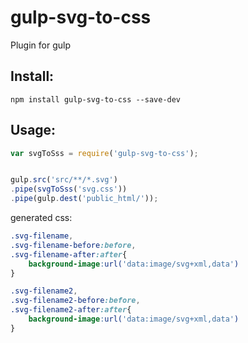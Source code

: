 gulp-svg-to-css
===
Plugin for gulp



Install:
---
```
npm install gulp-svg-to-css --save-dev
```


Usage:
---

```javascript
var svgToSss = require('gulp-svg-to-css');


gulp.src('src/**/*.svg')
.pipe(svgToSss('svg.css'))
.pipe(gulp.dest('public_html/'));
```

generated css:
```css
.svg-filename,
.svg-filename-before:before,
.svg-filename-after:after{
	background-image:url('data:image/svg+xml,data')
}

.svg-filename2,
.svg-filename2-before:before,
.svg-filename2-after:after{
	background-image:url('data:image/svg+xml,data')
}
```


